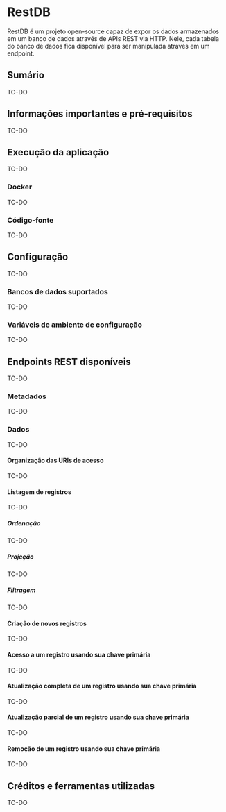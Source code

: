 # RestDB

RestDB é um projeto open-source capaz de expor os dados armazenados em um banco de dados através de APIs REST via HTTP.
Nele, cada tabela do banco de dados fica disponível para ser manipulada através em um endpoint.

## Sumário
TO-DO

## Informações importantes e pré-requisitos
TO-DO

## Execução da aplicação
TO-DO

### Docker
TO-DO

### Código-fonte
TO-DO

## Configuração
TO-DO

### Bancos de dados suportados
TO-DO

### Variáveis de ambiente de configuração
TO-DO

## Endpoints REST disponíveis
TO-DO

### Metadados
TO-DO

### Dados
TO-DO

#### Organização das URIs de acesso
TO-DO

#### Listagem de registros
TO-DO

##### Ordenação
TO-DO

##### Projeção
TO-DO

##### Filtragem
TO-DO

#### Criação de novos registros
TO-DO

#### Acesso a um registro usando sua chave primária
TO-DO

#### Atualização completa de um registro usando sua chave primária
TO-DO

#### Atualização parcial de um registro usando sua chave primária
TO-DO

#### Remoção de um registro usando sua chave primária
TO-DO
 
## Créditos e ferramentas utilizadas
TO-DO